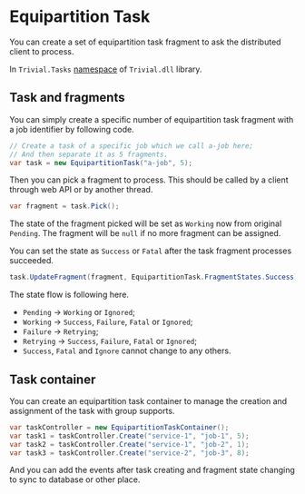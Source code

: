 # Equipartition Task

You can create a set of equipartition task fragment to ask the distributed client to process.

In `Trivial.Tasks` [namespace](./) of `Trivial.dll` library.

## Task and fragments

You can simply create a specific number of equipartition task fragment with a job identifier by following code.

```csharp
// Create a task of a specific job which we call a-job here;
// And then separate it as 5 fragments.
var task = new EquipartitionTask("a-job", 5);
```

Then you can pick a fragment to process. This should be called by a client through web API or by another thread.

```csharp
var fragment = task.Pick();
```

The state of the fragment picked will be set as `Working` now from original `Pending`. The fragment will be `null` if no more fragment can be assigned.

You can set the state as `Success` or `Fatal` after the task fragment processes succeeded.

```csharp
task.UpdateFragment(fragment, EquipartitionTask.FragmentStates.Success);
```

The state flow is following here.

- `Pending` -> `Working` or `Ignored`;
- `Working` -> `Success`, `Failure`, `Fatal` or `Ignored`;
- `Failure` -> `Retrying`;
- `Retrying` -> `Success`, `Failure`, `Fatal` or `Ignored`;
- `Success`, `Fatal` and `Ignore` cannot change to any others.

## Task container

You can create an equipartition task container to manage the creation and assignment of the task with group supports.

```csharp
var taskController = new EquipartitionTaskContainer();
var task1 = taskController.Create("service-1", "job-1", 5);
var task2 = taskController.Create("service-1", "job-2", 1);
var task3 = taskController.Create("service-2", "job-3", 8);
```

And you can add the events after task creating and fragment state changing to sync to database or other place.
